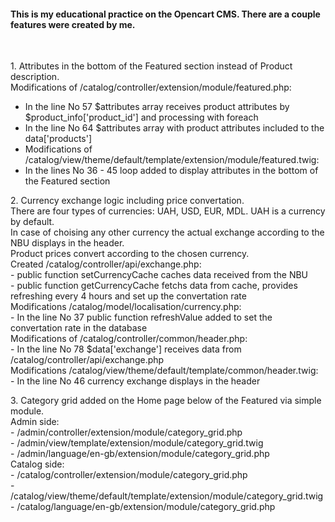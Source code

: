 <h4>This is my educational practice on the Opencart CMS. There are a couple features were created by me.</h4><br />
<p>
1. Attributes in the bottom of the Featured section instead of Product description.<br />
Modifications of /catalog/controller/extension/module/featured.php:<br />
<ul>
  <li>In the line No 57 $attributes array receives product attributes by $product_info['product_id'] and processing with foreach</li>
  <li>In the line No 64 $attributes array with product attributes included to the data['products']</li>
  <li>Modifications of /catalog/view/theme/default/template/extension/module/featured.twig:</li>
  <li>In the lines No 36 - 45 loop added to display attributes in the bottom of the Featured section</li>
</ul>  
</p>
<p>
2. Currency exchange logic including price convertation.<br />
There are four types of currencies: UAH, USD, EUR, MDL. UAH is a currency by default.<br />
In case of choising any other currency the actual exchange according to the NBU displays in the header.<br />
Product prices convert according to the chosen currency.<br />
Created /catalog/controller/api/exchange.php:<br />
- public function setCurrencyCache caches data received from the NBU<br />
- public function getCurrencyCache fetchs data from cache, provides refreshing every 4 hours and set up the convertation rate<br />
Modifications /catalog/model/localisation/currency.php:<br />
- In the line No 37 public function refreshValue added to set the convertation rate in the database<br />
Modifications of /catalog/controller/common/header.php:<br />
- In the line No 78 $data['exchange'] receives data from /catalog/controller/api/exchange.php<br />
Modifications /catalog/view/theme/default/template/common/header.twig:<br />
- In the line No 46 currency exchange displays in the header<br />
</p>

<p>
3. Category grid added on the Home page below of the Featured via simple module.<br />
Admin side:<br />
- /admin/controller/extension/module/category_grid.php<br />
- /admin/view/template/extension/module/category_grid.twig<br />
- /admin/language/en-gb/extension/module/category_grid.php<br />
Catalog side:<br />
- /catalog/controller/extension/module/category_grid.php<br />
- /catalog/view/theme/default/template/extension/module/category_grid.twig<br />
- /catalog/language/en-gb/extension/module/category_grid.php<br />
</p>
